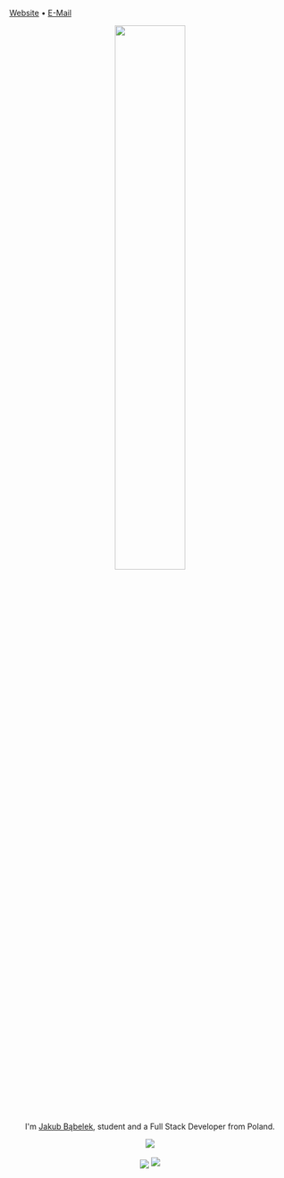 [Website](https://bblk.pl/) • [E-Mail](mailto:jakub@bblk.pl)

<div align="center">
  <img src="https://rishavanand.github.io/static/images/greetings.gif" align="center" style="width: 50%" />
  <p>I'm <a href="https://bblk.pl/">Jakub Bąbelek</a>, student and a Full Stack Developer from Poland.</p>
  <img src="https://visitor-badge.glitch.me/badge?page_id=jakoboo.jakoboo" align="center" />
  <br />
  <br />
  <img src="https://github-readme-stats.vercel.app/api?username=jakoboo&show_icons=true&icon_color=ff2050&text_color=565656&bg_color=ffffff&hide_title=true&hide_border=true&hide=contribs,issues" align="center" />
  <a href="https://spotify-github-profile.vercel.app/api/view?uid=11131620181&redirect=true">
    <img src="https://spotify-github-profile.vercel.app/api/view?uid=11131620181&cover_image=false" />
  </a>
</div>

